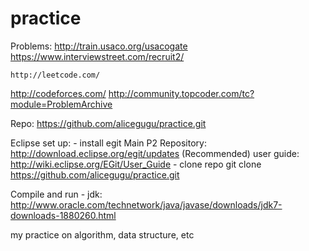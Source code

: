 practice
========

Problems:
http://train.usaco.org/usacogate
https://www.interviewstreet.com/recruit2/

	http://leetcode.com/
http://codeforces.com/
http://community.topcoder.com/tc?module=ProblemArchive

Repo:
	https://github.com/alicegugu/practice.git

Eclipse set up:
	- install egit
		Main P2 Repository: http://download.eclipse.org/egit/updates (Recommended)
		user guide: http://wiki.eclipse.org/EGit/User_Guide
	- clone repo
		git clone https://github.com/alicegugu/practice.git

Compile and run
	- jdk:  http://www.oracle.com/technetwork/java/javase/downloads/jdk7-downloads-1880260.html

my practice on algorithm, data structure, etc
